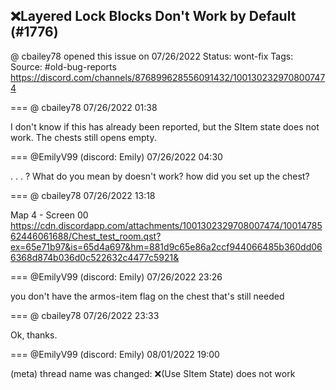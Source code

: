 ## ❌Layered Lock Blocks Don't Work by Default (#1776)
@ cbailey78 opened this issue on 07/26/2022
Status: wont-fix
Tags: 
Source: #old-bug-reports https://discord.com/channels/876899628556091432/1001302329708007474


=== @ cbailey78 07/26/2022 01:38

I don't know if this has already been reported, but the SItem state does not work.  The chests still opens empty.

=== @EmilyV99 (discord: Emily) 07/26/2022 04:30

. . . ?
What do you mean by doesn't work?
how did you set up the chest?

=== @ cbailey78 07/26/2022 13:18

Map 4 - Screen 00
https://cdn.discordapp.com/attachments/1001302329708007474/1001478562446061688/Chest_test_room.qst?ex=65e71b97&is=65d4a697&hm=881d9c65e86a2ccf944066485b360dd066368d874b036d0c522632c4477c5921&

=== @EmilyV99 (discord: Emily) 07/26/2022 23:26

you don't have the armos-item flag on the chest
that's still needed

=== @ cbailey78 07/26/2022 23:33

Ok, thanks.

=== @EmilyV99 (discord: Emily) 08/01/2022 19:00

(meta) thread name was changed: ❌(Use SItem State) does not work
